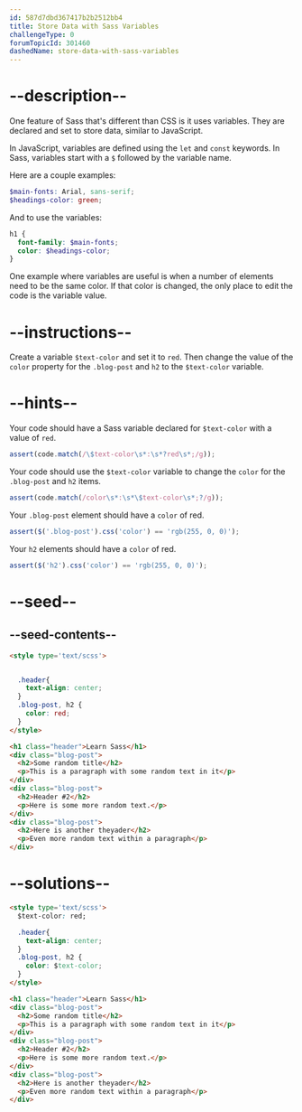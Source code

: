 ```yaml
---
id: 587d7dbd367417b2b2512bb4
title: Store Data with Sass Variables
challengeType: 0
forumTopicId: 301460
dashedName: store-data-with-sass-variables
---
```


# --description--

One feature of Sass that's different than CSS is it uses variables. They are declared and set to store data, similar to JavaScript.

In JavaScript, variables are defined using the `let` and `const` keywords. In Sass, variables start with a `$` followed by the variable name.

Here are a couple examples:

```scss
$main-fonts: Arial, sans-serif;
$headings-color: green;
```

And to use the variables:

```scss
h1 {
  font-family: $main-fonts;
  color: $headings-color;
}
```

One example where variables are useful is when a number of elements need to be the same color. If that color is changed, the only place to edit the code is the variable value.

# --instructions--

Create a variable `$text-color` and set it to `red`. Then change the value of the `color` property for the `.blog-post` and `h2` to the `$text-color` variable.

# --hints--

Your code should have a Sass variable declared for `$text-color` with a value of `red`.

```js
assert(code.match(/\$text-color\s*:\s*?red\s*;/g));
```

Your code should use the `$text-color` variable to change the `color` for the `.blog-post` and `h2` items.

```js
assert(code.match(/color\s*:\s*\$text-color\s*;?/g));
```

Your `.blog-post` element should have a `color` of red.

```js
assert($('.blog-post').css('color') == 'rgb(255, 0, 0)');
```

Your `h2` elements should have a `color` of red.

```js
assert($('h2').css('color') == 'rgb(255, 0, 0)');
```

# --seed--

## --seed-contents--

```html
<style type='text/scss'>


  .header{
    text-align: center;
  }
  .blog-post, h2 {
    color: red;
  }
</style>

<h1 class="header">Learn Sass</h1>
<div class="blog-post">
  <h2>Some random title</h2>
  <p>This is a paragraph with some random text in it</p>
</div>
<div class="blog-post">
  <h2>Header #2</h2>
  <p>Here is some more random text.</p>
</div>
<div class="blog-post">
  <h2>Here is another theyader</h2>
  <p>Even more random text within a paragraph</p>
</div>
```

# --solutions--

```html
<style type='text/scss'>
  $text-color: red;

  .header{
    text-align: center;
  }
  .blog-post, h2 {
    color: $text-color;
  }
</style>

<h1 class="header">Learn Sass</h1>
<div class="blog-post">
  <h2>Some random title</h2>
  <p>This is a paragraph with some random text in it</p>
</div>
<div class="blog-post">
  <h2>Header #2</h2>
  <p>Here is some more random text.</p>
</div>
<div class="blog-post">
  <h2>Here is another theyader</h2>
  <p>Even more random text within a paragraph</p>
</div>
```

